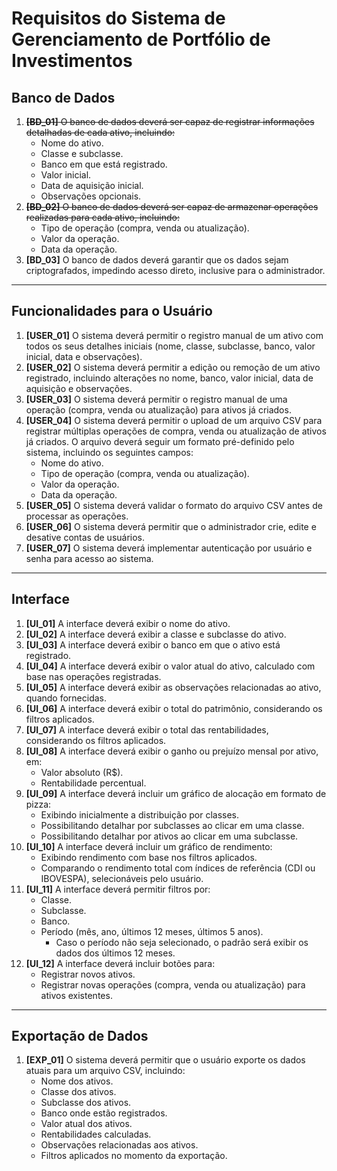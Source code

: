 # Requisitos do Sistema de Gerenciamento de Portfólio de Investimentos

## Banco de Dados
1. ~~**[BD_01]** O banco de dados deverá ser capaz de registrar informações detalhadas de cada ativo, incluindo:~~
   - Nome do ativo.
   - Classe e subclasse.
   - Banco em que está registrado.
   - Valor inicial.
   - Data de aquisição inicial.
   - Observações opcionais.
2. ~~**[BD_02]** O banco de dados deverá ser capaz de armazenar operações realizadas para cada ativo, incluindo:~~
   - Tipo de operação (compra, venda ou atualização).
   - Valor da operação.
   - Data da operação.
3. **[BD_03]** O banco de dados deverá garantir que os dados sejam criptografados, impedindo acesso direto, inclusive para o administrador.

---

## Funcionalidades para o Usuário
1. **[USER_01]** O sistema deverá permitir o registro manual de um ativo com todos os seus detalhes iniciais (nome, classe, subclasse, banco, valor inicial, data e observações).
2. **[USER_02]** O sistema deverá permitir a edição ou remoção de um ativo registrado, incluindo alterações no nome, banco, valor inicial, data de aquisição e observações.
3. **[USER_03]** O sistema deverá permitir o registro manual de uma operação (compra, venda ou atualização) para ativos já criados.
4. **[USER_04]** O sistema deverá permitir o upload de um arquivo CSV para registrar múltiplas operações de compra, venda ou atualização de ativos já criados. O arquivo deverá seguir um formato pré-definido pelo sistema, incluindo os seguintes campos:
   - Nome do ativo.
   - Tipo de operação (compra, venda ou atualização).
   - Valor da operação.
   - Data da operação.
5. **[USER_05]** O sistema deverá validar o formato do arquivo CSV antes de processar as operações.
6. **[USER_06]** O sistema deverá permitir que o administrador crie, edite e desative contas de usuários.
7. **[USER_07]** O sistema deverá implementar autenticação por usuário e senha para acesso ao sistema.

---

## Interface
1. **[UI_01]** A interface deverá exibir o nome do ativo.
2. **[UI_02]** A interface deverá exibir a classe e subclasse do ativo.
3. **[UI_03]** A interface deverá exibir o banco em que o ativo está registrado.
4. **[UI_04]** A interface deverá exibir o valor atual do ativo, calculado com base nas operações registradas.
5. **[UI_05]** A interface deverá exibir as observações relacionadas ao ativo, quando fornecidas.
6. **[UI_06]** A interface deverá exibir o total do patrimônio, considerando os filtros aplicados.
7. **[UI_07]** A interface deverá exibir o total das rentabilidades, considerando os filtros aplicados.
8. **[UI_08]** A interface deverá exibir o ganho ou prejuízo mensal por ativo, em:
   - Valor absoluto (R$).
   - Rentabilidade percentual.
9. **[UI_09]** A interface deverá incluir um gráfico de alocação em formato de pizza:
   - Exibindo inicialmente a distribuição por classes.
   - Possibilitando detalhar por subclasses ao clicar em uma classe.
   - Possibilitando detalhar por ativos ao clicar em uma subclasse.
10. **[UI_10]** A interface deverá incluir um gráfico de rendimento:
    - Exibindo rendimento com base nos filtros aplicados.
    - Comparando o rendimento total com índices de referência (CDI ou IBOVESPA), selecionáveis pelo usuário.
11. **[UI_11]** A interface deverá permitir filtros por:
    - Classe.
    - Subclasse.
    - Banco.
    - Período (mês, ano, últimos 12 meses, últimos 5 anos).
      - Caso o período não seja selecionado, o padrão será exibir os dados dos últimos 12 meses.
12. **[UI_12]** A interface deverá incluir botões para:
    - Registrar novos ativos.
    - Registrar novas operações (compra, venda ou atualização) para ativos existentes.

---

## Exportação de Dados
1. **[EXP_01]** O sistema deverá permitir que o usuário exporte os dados atuais para um arquivo CSV, incluindo:
   - Nome dos ativos.
   - Classe dos ativos.
   - Subclasse dos ativos.
   - Banco onde estão registrados.
   - Valor atual dos ativos.
   - Rentabilidades calculadas.
   - Observações relacionadas aos ativos.
   - Filtros aplicados no momento da exportação.
